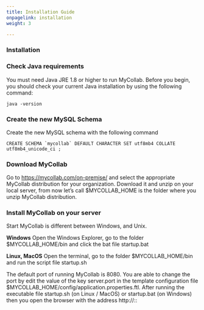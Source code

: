 ```yaml
---
title: Installation Guide
onpagelink: installation
weight: 3

---
```


### **Installation**

### Check Java requirements

You must need Java JRE 1.8 or higher to run MyCollab. Before you begin, you should check your current Java installation by using the following command:

 ```
java -version 
```

### Create the new MySQL Schema

Create the new MySQL schema with the following command

 ```
 CREATE SCHEMA `mycollab` DEFAULT CHARACTER SET utf8mb4 COLLATE utf8mb4_unicode_ci ;
 
```

### Download MyCollab

Go to https://mycollab.com/on-premise/ and select the appropriate MyCollab distribution for your organization. Download it and unzip on your local server, from now let’s call $MYCOLLAB\_HOME is the folder where you unzip MyCollab distribution.

### Install MyCollab on your server

Start MyCollab is different between Windows, and Unix.

**Windows**  Open the Windows Explorer, go to the folder $MYCOLLAB\_HOME/bin and click the bat file startup.bat

**Linux, MacOS**  Open the terminal, go to the folder $MYCOLLAB\_HOME/bin and run the script file startup.sh

The default port of running MyCollab is 8080. You are able to change the port by edit the value of the key server.port in the template configuration file $MYCOLLAB\_HOME/config/application.properties.ftl. After running the executable file startup.sh (on Linux / MacOS) or startup.bat (on Windows) then you open the browser with the address http://::
